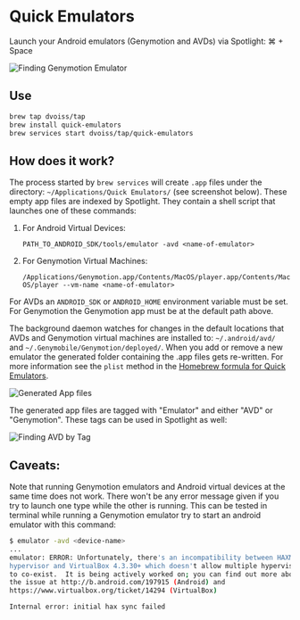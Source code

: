 # Quick Emulators

Launch your Android emulators (Genymotion and AVDs) via Spotlight: ⌘ + Space

![Finding Genymotion Emulator](https://raw.github.com/dvoiss/quick-emulators/master/screenshots/find-genymotion.png)

## Use

```bash
brew tap dvoiss/tap
brew install quick-emulators
brew services start dvoiss/tap/quick-emulators
```

## How does it work?

The process started by `brew services` will create `.app` files under the directory: `~/Applications/Quick Emulators/` (see screenshot below). These empty app files are indexed by Spotlight. They contain a shell script that launches one of these commands:

1. For Android Virtual Devices:

    `PATH_TO_ANDROID_SDK/tools/emulator -avd <name-of-emulator>`

2. For Genymotion Virtual Machines:

    `/Applications/Genymotion.app/Contents/MacOS/player.app/Contents/MacOS/player --vm-name <name-of-emulator>`

For AVDs an `ANDROID_SDK` or `ANDROID_HOME` environment variable must be set. For Genymotion the Genymotion app must be at the default path above.

The background daemon watches for changes in the default locations that AVDs and Genymotion virtual machines are installed to: `~/.android/avd/` and `~/.Genymobile/Genymotion/deployed/`. When you add or remove a new emulator the generated folder containing the .app files gets re-written. For more information see the `plist` method in the [Homebrew formula for Quick Emulators](https://github.com/dvoiss/homebrew-tap/blob/master/quick-emulators.rb).

![Generated App files](https://raw.github.com/dvoiss/quick-emulators/master/screenshots/app-folder.png)

The generated app files are tagged with "Emulator" and either "AVD" or "Genymotion". These tags can be used in Spotlight as well:

![Finding AVD by Tag](https://raw.github.com/dvoiss/quick-emulators/master/screenshots/find-avd.png)

## Caveats:

Note that running Genymotion emulators and Android virtual devices at the same time does not work. There won't be any error message given if you try to launch one type while the other is running. This can be tested in terminal while running a Genymotion emulator try to start an android emulator with this command:

```bash
$ emulator -avd <device-name>
...
emulator: ERROR: Unfortunately, there's an incompatibility between HAXM
hypervisor and VirtualBox 4.3.30+ which doesn't allow multiple hypervisors
to co-exist.  It is being actively worked on; you can find out more about
the issue at http://b.android.com/197915 (Android) and
https://www.virtualbox.org/ticket/14294 (VirtualBox)

Internal error: initial hax sync failed
```